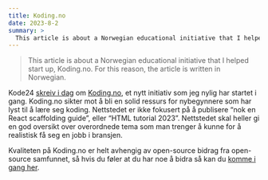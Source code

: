 ```yaml
---
title: Koding.no
date: 2023-8-2
summary: >
  This article is about a Norwegian educational initiative that I helped start up, Koding.no. For this reason, the article is written in Norwegian.
---
```


> This article is about a Norwegian educational initiative that I helped start up, Koding.no. For this reason, the article is written in Norwegian.

Kode24 [skreiv i dag](https://www.kode24.no/artikkel/ber-om-din-hjelp-til-a-laere-andre-koding-problematisk-i-dag/79999029) om [Koding.no](https://koding.no/), et nytt initiativ som jeg nylig har startet i gang. Koding.no sikter mot å bli en solid ressurs for nybegynnere som har lyst til å lære seg koding. Nettstedet er ikke fokusert på å publisere “nok en React scaffolding guide”, eller “HTML tutorial 2023”. Nettstedet skal heller gi en god oversikt over overordnede tema som man trenger å kunne for å realistisk få seg en jobb i bransjen.

Kvaliteten på Koding.no er helt avhengig av open-source bidrag fra open-source samfunnet, så hvis du føler at du har noe å bidra så kan du [komme i gang her](https://www.koding.no/wiki/bidra).
